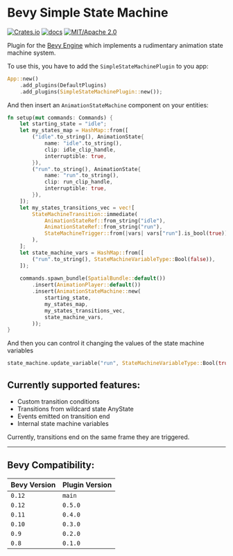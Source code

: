 # Bevy Simple State Machine

[![Crates.io](https://img.shields.io/crates/v/bevy-simple-state-machine)](https://crates.io/crates/bevy-simple-state-machine)
[![docs](https://docs.rs/bevy-simple-state-machine/badge.svg)](https://docs.rs/bevy-simple-state-machine/)
[![MIT/Apache 2.0](https://img.shields.io/badge/license-MIT%2FApache-blue.svg)](./LICENSE)

Plugin for the [Bevy Engine](https://bevyengine.org) which implements
a rudimentary animation state machine system.

To use this, you have to add the `SimpleStateMachinePlugin` to you app:

```rust
App::new()
    .add_plugins(DefaultPlugins)
    .add_plugins(SimpleStateMachinePlugin::new());
```

And then insert an `AnimationStateMachine` component on your entities:

```rust
fn setup(mut commands: Commands) {
    let starting_state = "idle";
    let my_states_map = HashMap::from([
        ("idle".to_string(), AnimationState{
            name: "idle".to_string(),
            clip: idle_clip_handle,
            interruptible: true,
        }),
        ("run".to_string(), AnimationState{
            name: "run".to_string(),
            clip: run_clip_handle,
            interruptible: true,
        }),
    ]);
    let my_states_transitions_vec = vec![
        StateMachineTransition::immediate(
            AnimationStateRef::from_string("idle"),
            AnimationStateRef::from_string("run"),
            StateMachineTrigger::from(|vars| vars["run"].is_bool(true)),
        ),
    ];
    let state_machine_vars = HashMap::from([
        ("run".to_string(), StateMachineVariableType::Bool(false)),    
    ]);
     
    commands.spawn_bundle(SpatialBundle::default())
        .insert(AnimationPlayer::default())
        .insert(AnimationStateMachine::new(
            starting_state,
            my_states_map,
            my_states_transitions_vec,
            state_machine_vars,
        ));
}
```

And then you can control it changing the values of the state machine variables
 
```rust
state_machine.update_variable("run", StateMachineVariableType::Bool(true));
```

## Currently supported features:

 - Custom transition conditions
 - Transitions from wildcard state AnyState
 - Events emitted on transition end
 - Internal state machine variables

Currently, transitions end on the same frame they are triggered.

---
## Bevy Compatibility:

| Bevy Version | Plugin Version       |
|--------------|----------------------|
| `0.12`       | `main`               |
| `0.12`       | `0.5.0`              |
| `0.11`       | `0.4.0`              |
| `0.10`       | `0.3.0`              |
| `0.9`        | `0.2.0`              |
| `0.8`        | `0.1.0`              |
